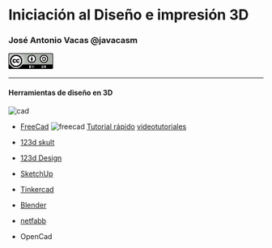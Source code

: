 # Iniciación al Diseño e impresión 3D



### José Antonio Vacas @javacasm

![CCbySA](images/CCbySQ_88x31.png)

* *  *

#### Herramientas de diseño en 3D

![cad](http://www.deelip.com/images/2010-08-11-001.gif)

* [FreeCad](http://www.freecadweb.org/)
![freecad](http://jeromeabel.net/files/ressources/democratie-industrielle/bonus-images/fab/FreeCAD_aeroponic_system.jpg) [Tutorial rápido](http://spainlabs.com/wiki/index.php?title=Tutorial_r%C3%A1pido_de_FreeCad) [videotutoriales](http://www.iearobotics.com/wiki/index.php?title=Dise%C3%B1o_de_piezas_con_Freecad)

* [123d skult](http://www.mibqyyo.com/articulos/2015/03/11/aprender-diseno-3d-123d-sculpt/#/vanilla/discussion/embed/?vanilla_discussion_id=0)

* [123d Design](http://www.mibqyyo.com/articulos/2015/02/02/aprendiendo-diseno-3d-123d-design/#/vanilla/discussion/embed/?vanilla_discussion_id=0)

* [SketchUp](https://my.sketchup.com/app)

* [Tinkercad](http://Tinkercad.com)

* [Blender](https://www.blender.org/)

* [netfabb](http://www.netfabb.com/engine_ultimaker.php)

* OpenCad
